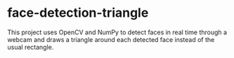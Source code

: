 # face-detection-triangle
This project uses OpenCV and NumPy to detect faces in real time through a webcam and draws a triangle around each detected face instead of the usual rectangle.
